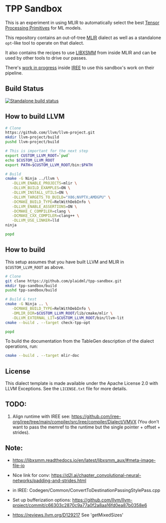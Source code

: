 # TPP Sandbox

This is an experiment in using MLIR to automatically select the best [Tensor Processing Primitives](https://arxiv.org/abs/2104.05755) for ML models.

This repository contains an out-of-tree [MLIR](https://mlir.llvm.org/) dialect as well as a standalone `opt`-like tool to operate on that dialect.

It also contains the recipes to use [LIBXSMM](https://github.com/libxsmm/libxsmm) from inside MLIR and can be used by other tools to drive our passes.

There's [work in progress](https://github.com/iree-org/iree/tree/tpp) inside [IREE](https://iree-org.github.io/iree/) to use this sandbox's work on their pipeline.

## Build Status

[![Standalone build status](https://badge.buildkite.com/7c04eb392db7ba16b30684d80e0e4320254f7cf61558c6336f.svg)](https://buildkite.com/intel/tpp-compiler)

## How to build LLVM

```sh
# Clone
https://github.com/llvm/llvm-project.git
mkdir llvm-project/build
pushd llvm-project/build

# This is important for the next step
export CUSTOM_LLVM_ROOT=`pwd`
echo $CUSTOM_LLVM_ROOT
export PATH=$CUSTOM_LLVM_ROOT/bin:$PATH

# Build
cmake -G Ninja ../llvm \
   -DLLVM_ENABLE_PROJECTS=mlir \
   -DLLVM_BUILD_EXAMPLES=ON \
   -DLLVM_INSTALL_UTILS=ON \
   -DLLVM_TARGETS_TO_BUILD="X86;NVPTX;AMDGPU" \
   -DCMAKE_BUILD_TYPE=RelWithDebInfo \
   -DLLVM_ENABLE_ASSERTIONS=ON \
   -DCMAKE_C_COMPILER=clang \
   -DCMAKE_CXX_COMPILER=clang++ \
   -DLLVM_USE_LINKER=lld
ninja 

popd
```

## How to build

This setup assumes that you have built LLVM and MLIR in `$CUSTOM_LLVM_ROOT` as above.

```sh
# Clone
git clone https://github.com/plaidml/tpp-sandbox.git
mkdir tpp-sandbox/build
pushd tpp-sandbox/build

# Build & test
cmake -G Ninja .. \
   -DCMAKE_BUILD_TYPE=RelWithDebInfo \
   -DMLIR_DIR=$CUSTOM_LLVM_ROOT/lib/cmake/mlir \
   -DLLVM_EXTERNAL_LIT=$CUSTOM_LLVM_ROOT/bin/llvm-lit
cmake --build . --target check-tpp-opt

popd
```

To build the documentation from the TableGen description of the dialect
operations, run:

```sh
cmake --build . --target mlir-doc
```

## License

This dialect template is made available under the Apache License 2.0 with LLVM Exceptions. See the `LICENSE.txt` file for more details.

## TODO:

1. Align runtime with IREE see: https://github.com/iree-org/iree/tree/main/compiler/src/iree/compiler/Dialect/VMVX (You don't want to pass the memref to the runtime but the single pointer + offset + strides).

## Note:

- https://libxsmm.readthedocs.io/en/latest/libxsmm_aux/#meta-image-file-io
- Nice link for conv: https://d2l.ai/chapter_convolutional-neural-networks/padding-and-strides.html

- in IREE: Codegen/Common/ConvertToDestinationPassingStylePass.cpp

- Set up bufferization options: https://github.com/llvm/llvm-project/commit/c66303c2870c9a77a0f2a8aa16fd0ea87b0358e6

- https://reviews.llvm.org/D129217 See 'getMixedSizes'

